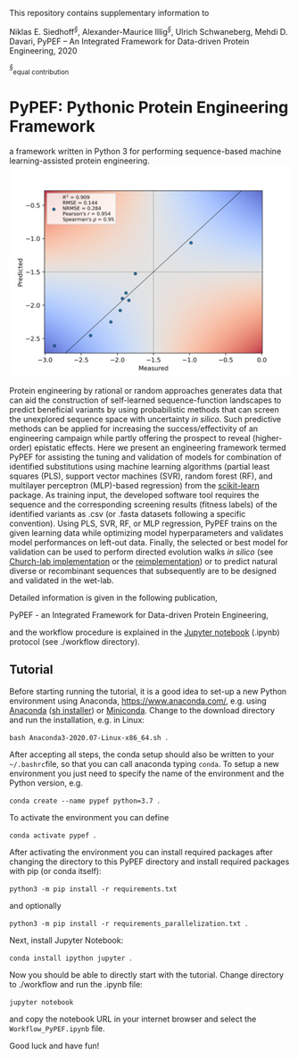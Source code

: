 This repository contains supplementary information to

Niklas E. Siedhoff<sup>*§*</sup>, Alexander-Maurice Illig<sup>*§*</sup>, Ulrich Schwaneberg, Mehdi D. Davari, PyPEF – An Integrated Framework for Data-driven Protein Engineering, 2020 

<sup>*§*</sup><sub>equal contribution</sub>

# PyPEF: Pythonic Protein Engineering Framework

a framework written in Python 3 for performing sequence-based machine learning-assisted protein engineering.
<img src="workflow/test_dataset/exemplary_validation_color_plot.png" alt="drawing" width="800"/>

Protein engineering by rational or random approaches generates data that can aid the construction of self-learned sequence-function
landscapes to predict beneficial variants by using probabilistic methods that can screen the unexplored sequence space with uncertainty *in silico*.
Such predictive methods can be applied for increasing the success/effectivity of an engineering campaign while partly offering the prospect to 
reveal (higher-order) epistatic effects. Here we present an engineering framework termed PyPEF for assisting the tuning and validation of models
for combination of identified substitutions using machine learning algorithms (partial least squares (PLS), support vector machines (SVR), random 
forest (RF), and multilayer perceptron (MLP)-based regression) from the [scikit-learn](https://github.com/scikit-learn/scikit-learn) package.
As training input, the developed software tool requires the sequence and the corresponding screening results (fitness labels) of the identified
variants as .csv (or .fasta datasets following a specific convention). Using PLS, SVR, RF, or MLP regression, PyPEF trains on the given learning data 
while optimizing model hyperparameters and validates model performances on left-out data.
Finally, the selected or best model for validation can be used to perform directed evolution walks *in silico* (see [Church-lab implementation](https://github.com/churchlab/UniRep) or the [reimplementation](https://github.com/ivanjayapurna/low-n-protein-engineering)) or to predict natural 
diverse or recombinant sequences that subsequently are to be designed and validated in the wet-lab.


Detailed information is given in the following publication, 

PyPEF - an Integrated Framework for Data-driven Protein Engineering,

and the workflow procedure is explained in the [Jupyter notebook](/workflow/Workflow_PyPEF.ipynb) (.ipynb) protocol (see
./workflow directory).  

## Tutorial

Before starting running the tutorial, it is a good idea to set-up a new Python environment using Anaconda, https://www.anaconda.com/, e.g. using [Anaconda](https://www.anaconda.com/products/individual) ([sh installer](https://repo.anaconda.com/archive/Anaconda3-2020.07-Linux-x86_64.sh)) or [Miniconda](https://docs.conda.io/en/latest/miniconda.html).
Change to the download directory and run the installation, e.g. in Linux:

`bash Anaconda3-2020.07-Linux-x86_64.sh`  .

After accepting all steps, the conda setup should also be written to your `~/.bashrc`file, so that you can call anaconda typing `conda`.
To setup a new environment you just need to specify the name of the environment and the Python version, e.g.

`conda create --name pypef python=3.7`  .

To activate the environment you can define

`conda activate pypef`  .

After activating the environment you can install required packages after changing the directory to this PyPEF directory and install required
packages with pip (or conda itself):

`python3 -m pip install -r requirements.txt`

and optionally

`python3 -m pip install -r requirements_parallelization.txt`  .

Next, install Jupyter Notebook:

`conda install ipython jupyter`  .

Now you should be able to directly start with the tutorial. Change directory to ./workflow and run the .ipynb file:

`jupyter notebook`  

and copy the notebook URL in your internet browser and select the `Workflow_PyPEF.ipynb` file.

Good luck and have fun!
